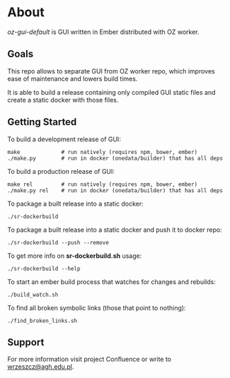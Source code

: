 About
=====

*oz-gui-default* is GUI written in Ember distributed with OZ worker.

Goals
-----

This repo allows to separate GUI from OZ worker repo, which improves
ease of maintenance and lowers build times.

It is able to build a release containing only compiled GUI static files
and create a static docker with those files.

Getting Started
---------------

To build a development release of GUI:
```
make             # run natively (requires npm, bower, ember)
./make.py        # run in docker (onedata/builder) that has all deps
```

To build a production release of GUI:
```
make rel         # run natively (requires npm, bower, ember)
./make.py rel    # run in docker (onedata/builder) that has all deps
```

To package a built release into a static docker:
```
./sr-dockerbuild
```

To package a built release into a static docker and 
push it to docker repo: 
```
./sr-dockerbuild --push --remove
```

To get more info on ****sr-dockerbuild.sh**** usage: 
```
./sr-dockerbuild --help 
```

To start an ember build process that watches for changes and rebuilds:
```
./build_watch.sh
```

To find all broken symbolic links (those that point to nothing):
```
./find_broken_links.sh
```

Support
-------

For more information visit project Confluence or 
write to wrzeszcz@agh.edu.pl.